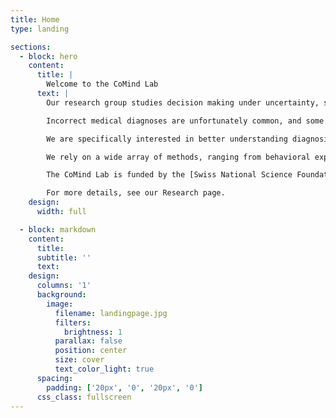 ```yaml
---
title: Home
type: landing

sections:
  - block: hero
    content:
      title: |
        Welcome to the CoMind Lab 
      text: |
        Our research group studies decision making under uncertainty, such as in the emergency room, to provide a clearer understanding of how decision-making in medical diagnostics and other high-risk areas can be improved.

        Incorrect medical diagnoses are unfortunately common, and some of them can have serious consequences for patients. However, there is limited understanding of the circumstances under which such errors occur and of how effective collaboration within the diagnostic team can help prevent them.

        We are specifically interested in better understanding diagnosis as a team-based activity. For example, we investigate the interplay between cognitive and collaborative processes and how to best time team phases during the diagnostic process. To do this, we engage in continuous dialogue with practitioners to get input for our basic research and develop outputs (such as trainings) that are valuable for practice.

        We rely on a wide array of methods, ranging from behavioral experiments, simulations, meta-analyses, and ethnography. We leverage theoretical approaches from a variety of disciplines and collaborate with an international interdisciplinary network.

        The CoMind Lab is funded by the [Swiss National Science Foundation (SNSF)](https://snf.ch) with a Starting Grant to Prof. Dr. Juliane Kämmer (project number [TMSGI1_218047](https://data.snf.ch/grants/grant/218047)). The lab is part of the [Diagnostic Quality Lab](http://dxq.ch/) at the [Department of Emergency Medicine](https://notfallmedizin.insel.ch/de/lehre-und-forschung/forschungsschwerpunkte-und-gruppen/diagnostic-quality-lab) at the [University of Bern](https://unibe.ch), Switzerland.

        For more details, see our Research page.
    design:
      width: full

  - block: markdown
    content:
      title:
      subtitle: ''
      text:
    design:
      columns: '1'
      background:
        image: 
          filename: landingpage.jpg
          filters:
            brightness: 1
          parallax: false
          position: center
          size: cover
          text_color_light: true
      spacing:
        padding: ['20px', '0', '20px', '0']
      css_class: fullscreen
---
```

